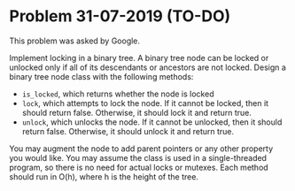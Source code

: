 # Problem 31-07-2019 (TO-DO)

This problem was asked by Google.

Implement locking in a binary tree. A binary tree node can be locked or unlocked only if all of its descendants or ancestors are not locked.
Design a binary tree node class with the following methods:

* ```is_locked```, which returns whether the node is locked
* ```lock```, which attempts to lock the node. If it cannot be locked, then it should return false. Otherwise, it should lock it and return true.
* ```unlock```, which unlocks the node. If it cannot be unlocked, then it should return false. Otherwise, it should unlock it and return true.

You may augment the node to add parent pointers or any other property you would like. You may assume the class is used in a single-threaded program, so there is no need for actual locks or mutexes. Each method should run in O(h), where h is the height of the tree.

